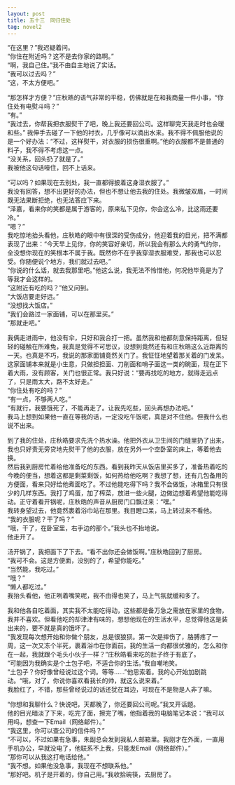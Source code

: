 ```yaml
---
layout: post
title: 五十三　同归住处
tag: novel2
---
```


“在这里？”我迟疑着问。<br />
“你住在附近吗？这不是去你家的路啊。”<br />
“啊，我自己住。”我不由自主地说了实话。<br />
“我可以过去吗？”<br />
“这，不太方便吧。”

“那怎样才方便？”庄秋皓的语气非常的平稳，仿佛就是在和我商量一件小事，“你住处有电熨斗吗？”<br />
“有。”<br />
“我过去，你帮我把衣服熨干了吧，晚上我还要回公司。这样聊完天我走时也会暖和些。”
我伸手去碰了一下他的衬衣，几乎像可以滴出水来。我不得不佩服他说的是一个好办法：“不过，这样熨干，对衣服的损伤很重啊。”他的衣服都不是普通的料子，我不得不考虑这一点。<br />
“没关系，回头扔了就是了。”<br />
我被他这句话噎住，回不上话来。

“可以吗？如果现在去别处，我一直都得披着这身湿衣服了。”<br />
我没有回答，想不出更好的办法，但也不想让他去我的住处。我微皱双眉，一时间既无法果断拒绝，也无法答应下来。<br />
“泽嘉，看来你的笑都是属于游客的，原来私下见你，你会这么冷，比这雨还要冷。”<br />
“嗯？”<br />
我吃惊地抬头看他，庄秋皓的眼中有很深的受伤成分，他迎着我的目光，把不满都表现了出来：“今天早上见你，你的笑容好亲切，所以我会有那么大的勇气约你，全没想你现在的笑根本不属于我。既然你不在乎我穿湿衣服难受，那我也可以忍受。你随便说个地方，我们就过去吧。”<br />
“你说的什么话，就去我那里吧。”他这么说，我无法不怜惜他，何况他毕竟是为了等我才会这样的。<br />
“这附近有吃的吗？”他又问到。<br />
“大饭店要走好远。”<br />
“没想找大饭店。”<br />
“我们会路过一家面铺，可以在那里买。”<br />
“那就走吧。”

我俩走进雨中，他没有伞，只好和我合打一把。虽然我和他都刻意保持距离，但轻轻的碰触在所难免，我真是觉得不可思议，没想到竟然还有和庄秋皓这么近距离的一天。也真是不巧，我说的那家面铺竟然关门了。我怔怔地望着那关着的门发呆。这家面铺本来就是小生意，只做担担面、刀削面和哨子面这一类的碗面，现在正下着大雨，没有顾客，关门也很正常。我只好说：“要再找吃的地方，就得走远点了，只是雨太大，路不太好走。”<br />
“你住处有吃的吗？”<br />
“有一点，不够两人吃。”<br />
“有就行，我要饿死了，不能再走了。让我先吃些，回头再想办法吧。”<br />
我马上想到如果他一直在等我的话，一定没吃午饭呢，真是对不住他。但我什么也说不出来。

到了我的住处，庄秋皓要求先洗个热水澡。他把外衣从卫生间的门缝里扔了出来，我也只好责无旁贷地先熨干了他的衣服，放在另外一个空卧室的床上，等着他去换。<br />
然后我到厨房忙着给他准备吃的东西。看到我昨天从饭店里买多了，准备热着吃的今晚的便当，想着这都是剩菜剩饭，如何热给他吃啊？我想了想，还有几包备用的方便面，看来只好给他煮面吃了。不过他能吃得下吗？我不会做饭，冰箱里只有很少的几样东西。我打了鸡蛋，加了榨菜，放进一些火腿，边做边想着希望他能吃得动。正守着看开锅呢，庄秋皓的声音从厨房门口飘过来：“嘿。”<br />
我转身望过去，他竟然裹着浴巾站在那里。我目瞪口呆，马上转过来不看他。<br />
“我的衣服呢？干了吗？”<br />
“哦，干了，在卧室里，右手边的那个。”我头也不抬地说。<br />
他走开了。

汤开锅了，我把面下了下去。“看不出你还会做饭啊。”庄秋皓回到了厨房。<br />
“我可不会。这是方便面，没别的了，希望你能吃。”<br />
“当然能，我吃过。”<br />
“哦？”<br />
“懒人都吃过。”<br />
我抬头看他，他正咧着嘴笑呢，我不由得也笑了，马上气氛就缓和多了。

我和他各自吃着面，其实我不太能吃得动，这些都是备万急之需放在家里的食物，我并不喜欢。但看他吃的却津津有味的，想想他现在的生活水平，总觉得他这是装出来的，要不就是真的饿坏了。<br />
“我发现每次想开始和你做个朋友，总是很狼狈。第一次是摔伤了，胳膊疼了一周，这一次又冻个半死，裹着浴巾在你面前。我的生活一向都很优雅的，怎么和你在一起，我就跟个毛头小伙子一样？”庄秋皓看来吃的肚子终于有底了。<br />
“可能因为我确实是个土包子吧，不适合你的生活。”我自嘲地笑。<br />
“土包子？你好像曾经说过这个词。等等……”他思索着。我的心开始加剧跳动。“哦，对了，你说你喜欢看我长的帅，就这么说来着。”<br />
我脸红了，不错，那些曾经说过的话还犹在耳边，可现在不是物是人非了嘛。

“你想和我聊什么？快说吧，天都晚了，你还要回公司呢。”我叉开话题。<br />
他的目光暗淡了下来，吃完了面，擦完了嘴，他指着我的电脑笔记本说：“我可以用吗，想查一下Email（网络邮件）。”<br />
“我这里，你可以查公司的信件吗？”<br />
“不可以，不过如果有急事，朱副总会发到我私人邮箱里。我刚才在外面，一直用手机办公，早就没电了，他联系不上我，只能发Email（网络邮件）。”<br />
“那你可以从我这打电话给他。”<br />
“我不想。如果他没急事，我现在不想联系他。”<br />
“那好吧。机子是开着的，你自己用。”我收拾碗筷，去厨房了。